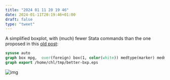 ```yaml
---
title: "2024 01 11 20 19 46"
date: 2024-01-11T20:19:46+01:00
draft: false
type: "tweet"
---
```

A simplified boxplot, with (much) fewer Stata commands than the one proposed in this [old post](/post/stata-plot-02/):

```stata
sysuse auto
graph box mpg,  over(foreign) box(1, color(white)) medtype(marker) medmarker(mcolor(black) mlwidth(0)) cwhiskers alsize(0) lines(lpattern(solid) lwidth(medium)) ylabel(, nogrid) yscale(noline) title("{bf}Box Plot", pos(11) size(2.75)) subtitle("City Mileage over number of cylinders", pos(11) size(2))
graph export /home/chl/tmp/better-bxp.eps
```

![img](/img/better-bxp.png)
